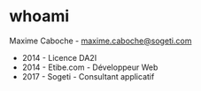 
# whoami


Maxime Caboche - maxime.caboche@sogeti.com

- 2014 - Licence DA2I
- 2014 - Etibe.com - Développeur Web
- 2017 - Sogeti - Consultant applicatif